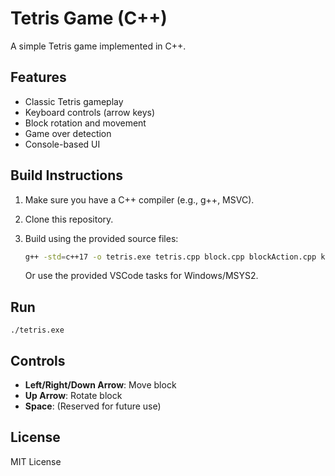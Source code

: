 # Tetris Game (C++)

A simple Tetris game implemented in C++.

## Features
- Classic Tetris gameplay
- Keyboard controls (arrow keys)
- Block rotation and movement
- Game over detection
- Console-based UI

## Build Instructions
1. Make sure you have a C++ compiler (e.g., g++, MSVC).
2. Clone this repository.
3. Build using the provided source files:
   
   ```sh
   g++ -std=c++17 -o tetris.exe tetris.cpp block.cpp blockAction.cpp keyAction.cpp playAction.cpp
   ```
   
   Or use the provided VSCode tasks for Windows/MSYS2.

## Run

```
./tetris.exe
```

## Controls
- **Left/Right/Down Arrow**: Move block
- **Up Arrow**: Rotate block
- **Space**: (Reserved for future use)

## License
MIT License 